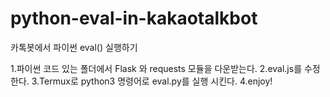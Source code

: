 # python-eval-in-kakaotalkbot
카톡봇에서 파이썬 eval() 실행하기

1.파이썬 코드 있는 폴더에서 Flask 와 requests 모듈을 다운받는다.
2.eval.js를 수정한다.
3.Termux로 python3 명령어로 eval.py를 실행 시킨다.
4.enjoy!

